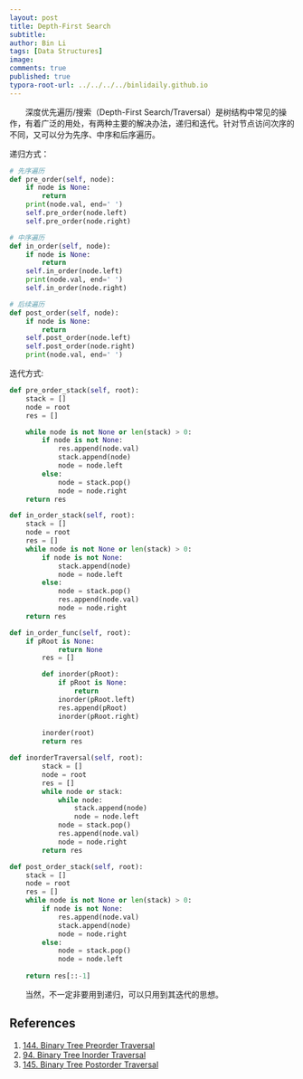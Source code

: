 ```yaml
---
layout: post
title: Depth-First Search
subtitle:
author: Bin Li
tags: [Data Structures]
image: 
comments: true
published: true
typora-root-url: ../../../../binlidaily.github.io
---
```


　　深度优先遍历/搜索（Depth-First Search/Traversal）是树结构中常见的操作，有着广泛的用处，有两种主要的解决办法，递归和迭代。针对节点访问次序的不同，又可以分为先序、中序和后序遍历。

递归方式：
```python
# 先序遍历
def pre_order(self, node):
	if node is None:
		return
	print(node.val, end=' ')
	self.pre_order(node.left)
	self.pre_order(node.right)

# 中序遍历
def in_order(self, node):
	if node is None:
		return
	self.in_order(node.left)
	print(node.val, end=' ')
	self.in_order(node.right)

# 后续遍历
def post_order(self, node):
	if node is None:
		return
	self.post_order(node.left)
	self.post_order(node.right)
	print(node.val, end=' ')
```

迭代方式:
```python
def pre_order_stack(self, root):
	stack = []
	node = root
	res = []

	while node is not None or len(stack) > 0:
		if node is not None:
			res.append(node.val)
			stack.append(node)
			node = node.left
		else:
			node = stack.pop()
			node = node.right
	return res

def in_order_stack(self, root):
	stack = []
	node = root
	res = []
	while node is not None or len(stack) > 0:
		if node is not None:
			stack.append(node)
			node = node.left
		else:
			node = stack.pop()
			res.append(node.val)
			node = node.right
	return res

def in_order_func(self, root):
    if pRoot is None:
            return None
        res = []

        def inorder(pRoot):
            if pRoot is None:
                return
            inorder(pRoot.left)
            res.append(pRoot)
            inorder(pRoot.right)
        
        inorder(root)
        return res

def inorderTraversal(self, root):
        stack = []
        node = root
        res = []
        while node or stack:
            while node:
                stack.append(node)
                node = node.left
            node = stack.pop()
            res.append(node.val)
            node = node.right
        return res

def post_order_stack(self, root):
	stack = []
	node = root
	res = []
	while node is not None or len(stack) > 0:
		if node is not None:
			res.append(node.val)
			stack.append(node)
			node = node.right
		else:
			node = stack.pop()
			node = node.left
			
	return res[::-1]
```

　　当然，不一定非要用到递归，可以只用到其迭代的思想。

## References
1. [144. Binary Tree Preorder Traversal](https://binlidaily.github.io/2019-07-13-(144)-binary-tree-preorder-traversal)
2. [94. Binary Tree Inorder Traversal](https://binlidaily.github.io/2019-07-13-(94)-binary-tree-inorder-traversal)
3. [145. Binary Tree Postorder Traversal](https://binlidaily.github.io/2019-07-13-(145)-binary-tree-postorder-traversal)